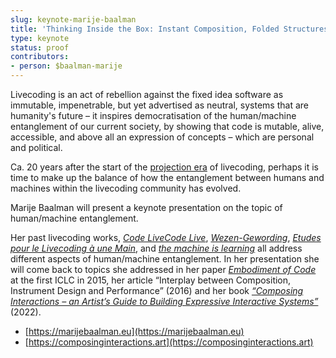 ```yaml
---
slug: keynote-marije-baalman
title: 'Thinking Inside the Box: Instant Composition, Folded Structures and Beyond the Screen'
type: keynote
status: proof
contributors:
- person: $baalman-marije
---
```


Livecoding is an act of rebellion against the fixed idea software as immutable, impenetrable, but yet advertised as neutral, systems that are humanity's future – it inspires democratisation of the human/machine entanglement of our current society, by showing that code is mutable, alive, accessible, and above all an expression of concepts – which are personal and political.

Ca. 20 years after the start of the [projection era](https://toplap.org/wiki/HistoricalPerformances) of livecoding, perhaps it is time to make up the balance of how the entanglement between humans and machines within the livecoding community has evolved.

Marije Baalman will present a keynote presentation on the topic of human/machine entanglement.

Her past livecoding works, *[Code LiveCode Live](https://marijebaalman.eu/projects/code-livecode-live.html)*, *[Wezen-Gewording](https://marijebaalman.eu/projects/wezen-gewording.html)*, *[Etudes pour le Livecoding à une Main](https://marijebaalman.eu/projects/etudes-pour-le-livecoding-a-une-main.html)*, and *[the machine is learning](https://marijebaalman.eu/projects/the-machine-is-learning.html)* all address different aspects of human/machine entanglement. In her presentation she will come back to topics she addressed in her paper *[Embodiment of Code](https://iclc.toplap.org/2015/html/72.html)* at the first ICLC in 2015, her article “Interplay between Composition, Instrument Design and Performance” (2016) and her book *[“Composing Interactions – an Artist’s Guide to Building Expressive Interactive Systems”](https://composinginteractions.art/)* (2022).

* [https://marijebaalman.eu](https://marijebaalman.eu)
* [https://composinginteractions.art](https://composinginteractions.art)
